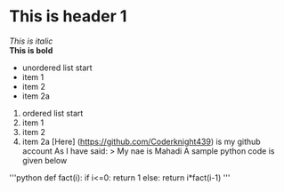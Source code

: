 # This is header 1
*This is italic*  
**This is bold**
* unordered list start
 * item 1
 * item 2
  * item 2a
1. ordered list start
 1. item 1
 1. item 2
  1. item 2a
[Here] (https://github.com/Coderknight439) is my github account 
As I have said: > My nae is Mahadi
A sample python code is given below

'''python
def fact(i):
 if i<=0:
  return 1
 else:
  return i*fact(i-1)
'''
 
 
